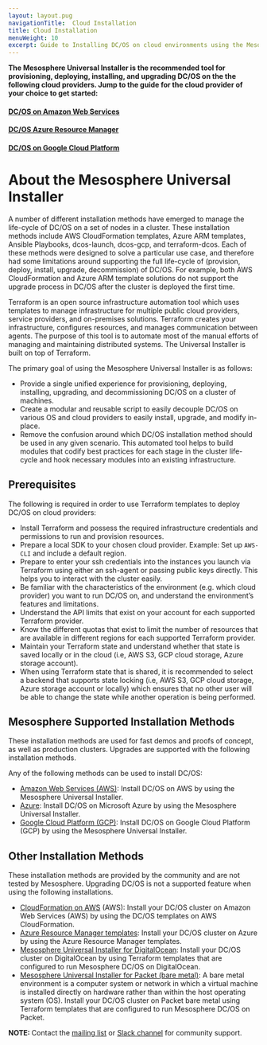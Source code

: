```yaml
---
layout: layout.pug
navigationTitle:  Cloud Installation
title: Cloud Installation
menuWeight: 10
excerpt: Guide to Installing DC/OS on cloud environments using the Mesosphere Universal Installer
---
```


<strong>The Mesosphere Universal Installer is the recommended tool for provisioning, deploying, installing, and upgrading DC/OS on the the following cloud providers. Jump to the guide for the cloud provider of your choice to get started: </strong>

#### [DC/OS on Amazon Web Services](/1.12/installing/evaluation/aws/)

#### [DC/OS Azure Resource Manager](/1.12/installing/evaluation/azure/)

#### [DC/OS on Google Cloud Platform](/1.12/installing/evaluation/gcp/)

# About the Mesosphere Universal Installer

A number of different installation methods have emerged to manage the life-cycle of DC/OS on a set of nodes in a cluster. These installation methods include AWS CloudFormation templates, Azure ARM templates, Ansible Playbooks, dcos-launch, dcos-gcp, and terraform-dcos. Each of these methods were designed to solve a particular use case, and therefore had some limitations around supporting the full life-cycle of (provision, deploy, install, upgrade, decommission) of DC/OS. For example, both AWS CloudFormation and Azure ARM template solutions do not support the upgrade process in DC/OS after the cluster is deployed the first time.

Terraform is an open source infrastructure automation tool which uses templates to manage infrastructure for multiple public cloud providers, service providers, and on-premises solutions. Terraform creates your infrastructure, configures resources, and manages communication between agents. The purpose of this tool is to automate most of the manual efforts of managing and maintaining distributed systems. The Universal Installer is built on top of Terraform.

The primary goal of using the Mesosphere Universal Installer is as follows:
- Provide a single unified experience for provisioning, deploying, installing, upgrading, and decommissioning DC/OS on a cluster of machines. 
- Create a modular and reusable script to easily decouple DC/OS on various OS and cloud providers to easily install, upgrade, and modify in-place.
- Remove the confusion around which DC/OS installation method should be used in any given scenario. This automated tool helps to build modules that codify best practices for each stage in the cluster life-cycle and hook necessary modules into an existing infrastructure.

## Prerequisites
The following is required in order to use Terraform templates to deploy DC/OS on cloud providers:

- Install Terraform and possess the required infrastructure credentials and permissions to run and provision resources.
- Prepare a local SDK to your chosen cloud provider. Example: Set up `AWS-CLI` and include a default region.
- Prepare to enter your ssh credentials into the instances you launch via Terraform using either an ssh-agent or passing public keys directly. This helps you to interact with the cluster easily. 
- Be familiar with the characteristics of the environment (e.g. which cloud provider) you want to run DC/OS on, and understand the environment’s features and limitations.
- Understand the API limits that exist on your account for each supported Terraform provider.
- Know the different quotas that exist to limit the number of resources that are available in different regions for each supported Terraform provider.
- Maintain your Terraform state and understand whether that state is saved locally or in the cloud (i.e, AWS S3, GCP cloud storage, Azure storage account).
- When using Terraform state that is shared, it is recommended to select a backend that supports state locking (i.e, AWS S3, GCP cloud storage, Azure storage account or locally) which ensures that no other user will be able to change the state while another operation is being performed.

 
## Mesosphere Supported Installation Methods
These installation methods are used for fast demos and proofs of concept, as well as production clusters. Upgrades are supported with the following installation methods.

Any of the following methods can be used to install DC/OS:
- [Amazon Web Services (AWS)](/1.12/installing/evaluation/aws/): Install DC/OS on AWS by using the Mesosphere Universal Installer.
- [Azure](/1.12/installing/evaluation/azure/): Install DC/OS on Microsoft Azure by using the Mesosphere Universal Installer.
- [Google Cloud Platform (GCP)](/1.12/installing/evaluation/gcp/): Install DC/OS on Google Cloud Platform (GCP) by using the Mesosphere Universal Installer. 

## Other Installation Methods 
These installation methods are provided by the community and are not tested by Mesosphere. Upgrading DC/OS is not a supported feature when using the following installations.

- [CloudFormation on AWS](/1.12/installing/evaluation/community-supported-methods/aws/) (AWS): Install your DC/OS cluster on Amazon Web Services (AWS) by using the DC/OS templates on AWS CloudFormation. 
- [Azure Resource Manager templates](/1.12/installing/evaluation/community-supported-methods/azure/): Install your DC/OS cluster on Azure by using the Azure Resource Manager templates.
- [Mesosphere Universal Installer for DigitalOcean](/1.12/installing/evaluation/community-supported-methods/digitalocean/): Install your DC/OS cluster on DigitalOcean by using Terraform templates that are configured to run Mesosphere DC/OS on DigitalOcean.
- [Mesosphere Universal Installer for Packet (bare metal)](/1.12/installing/evaluation/community-supported-methods/packet/): A bare metal environment is a computer system or network in which a virtual machine is installed directly on hardware rather than within the host operating system (OS). Install your DC/OS cluster on Packet bare metal using Terraform templates that are configured to run Mesosphere DC/OS on Packet.

<p class="message--note"><strong>NOTE: </strong>Contact the <a href="https://groups.google.com/a/dcos.io/forum/#!forum/users">mailing list</a> or <a href="http://chat.dcos.io/?_ga=2.226911897.58407594.1533244861-1110201164.1520633201">Slack channel</a> for community support.</p>